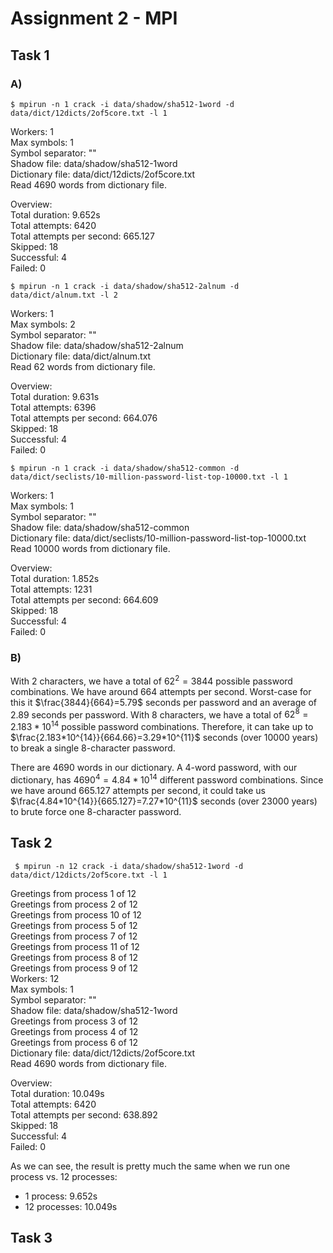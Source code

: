 # Assignment 2 - MPI

## Task 1

### A)

`$ mpirun -n 1 crack -i data/shadow/sha512-1word -d data/dict/12dicts/2of5core.txt -l 1`

Workers: 1  
Max symbols: 1  
Symbol separator: ""  
Shadow file: data/shadow/sha512-1word  
Dictionary file: data/dict/12dicts/2of5core.txt  
Read 4690 words from dictionary file.

Overview:  
Total duration: 9.652s  
Total attempts: 6420  
Total attempts per second: 665.127  
Skipped: 18  
Successful: 4  
Failed: 0

`$ mpirun -n 1 crack -i data/shadow/sha512-2alnum -d data/dict/alnum.txt -l 2`

Workers: 1  
Max symbols: 2  
Symbol separator: ""  
Shadow file: data/shadow/sha512-2alnum  
Dictionary file: data/dict/alnum.txt  
Read 62 words from dictionary file.

Overview:  
Total duration: 9.631s  
Total attempts: 6396  
Total attempts per second: 664.076  
Skipped: 18  
Successful: 4  
Failed: 0  

`$ mpirun -n 1 crack -i data/shadow/sha512-common -d data/dict/seclists/10-million-password-list-top-10000.txt -l 1`

Workers: 1  
Max symbols: 1  
Symbol separator: ""  
Shadow file: data/shadow/sha512-common  
Dictionary file: data/dict/seclists/10-million-password-list-top-10000.txt  
Read 10000 words from dictionary file.

Overview:  
Total duration: 1.852s  
Total attempts: 1231  
Total attempts per second: 664.609  
Skipped: 18  
Successful: 4  
Failed: 0  

### B)

With 2 characters, we have a total of $62^2=3844$ possible password combinations. We have around 664 attempts per second. Worst-case for this it $\frac{3844}{664}=5.79$ seconds per password and an average of 2.89 seconds per password. With 8 characters, we have a total of $62^8=2.183*10^{14}$ possible password combinations. Therefore, it can take up to $\frac{2.183*10^{14}}{664.66}=3.29*10^{11}$ seconds (over 10000 years) to break a single 8-character password.

There are 4690 words in our dictionary. A 4-word password, with our dictionary, has $4690^4=4.84*10^{14}$ different password combinations. Since we have around 665.127 attempts per second, it could take us $\frac{4.84*10^{14}}{665.127}=7.27*10^{11}$ seconds (over 23000 years) to brute force one 8-character password.

## Task 2

` $ mpirun -n 12 crack -i data/shadow/sha512-1word -d data/dict/12dicts/2of5core.txt -l 1`

Greetings from process 1 of 12  
Greetings from process 2 of 12  
Greetings from process 10 of 12  
Greetings from process 5 of 12  
Greetings from process 7 of 12  
Greetings from process 11 of 12  
Greetings from process 8 of 12  
Greetings from process 9 of 12  
Workers: 12  
Max symbols: 1  
Symbol separator: ""  
Shadow file: data/shadow/sha512-1word  
Greetings from process 3 of 12  
Greetings from process 4 of 12  
Greetings from process 6 of 12  
Dictionary file: data/dict/12dicts/2of5core.txt  
Read 4690 words from dictionary file.  

Overview:  
Total duration: 10.049s  
Total attempts: 6420  
Total attempts per second: 638.892  
Skipped: 18  
Successful: 4  
Failed: 0  

As we can see, the result is pretty much the same when we run one process vs. 12 processes:

* 1 process: 9.652s
* 12 processes: 10.049s



## Task 3
